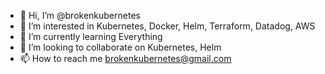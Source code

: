- 👋 Hi, I’m @brokenkubernetes
- 👀 I’m interested in Kubernetes, Docker, Helm, Terraform, Datadog, AWS
- 🌱 I’m currently learning Everything
- 💞️ I’m looking to collaborate on Kubernetes, Helm
- 📫 How to reach me brokenkubernetes@gmail.com

<!---
brokenkubernetes/brokenkubernetes is a ✨ special ✨ repository because its `README.md` (this file) appears on your GitHub profile.
You can click the Preview link to take a look at your changes.
--->
